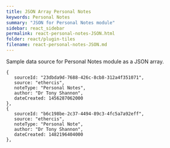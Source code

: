 ```yaml
---
title: JSON Array Personal Notes
keywords: Personal Notes
summary: "JSON for Personal Notes module"
sidebar: react_sidebar
permalink: react-personal-notes-JSON.html
folder: react/plugin-tiles
filename: react-personal-notes-JSON.md
---
```


Sample data source for Personal Notes module as a JSON array.

```
{
   sourceId: "23dbda9d-7688-426c-8cb8-312a4f351071",
   source: "ethercis",
   noteType: "Personal Notes",
   author: "Dr Tony Shannon",
   dateCreated: 1456287062000
},
{
   sourceId: "b6c198be-2c37-4494-89c3-4fc5a7a92eff",
   source: "ethercis",
   noteType: "Personal Note",
   author: "Dr Tony Shannon",
   dateCreated: 1482196404000
},
```
